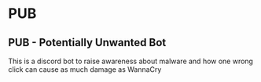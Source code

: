 # PUB
## PUB - Potentially Unwanted Bot
This is a discord bot to raise awareness about malware and how one wrong click can cause as much damage as WannaCry
